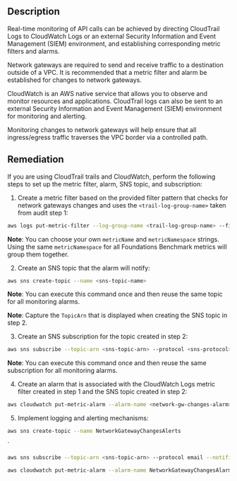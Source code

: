 ## Description

Real-time monitoring of API calls can be achieved by directing CloudTrail Logs to CloudWatch Logs or an external Security Information and Event Management (SIEM) environment, and establishing corresponding metric filters and alarms.

Network gateways are required to send and receive traffic to a destination outside of a VPC. It is recommended that a metric filter and alarm be established for changes to network gateways.

CloudWatch is an AWS native service that allows you to observe and monitor resources and applications. CloudTrail logs can also be sent to an external Security Information and Event Management (SIEM) environment for monitoring and alerting.

Monitoring changes to network gateways will help ensure that all ingress/egress traffic traverses the VPC border via a controlled path.

## Remediation

If you are using CloudTrail trails and CloudWatch, perform the following steps to set up the metric filter, alarm, SNS topic, and subscription:

1. Create a metric filter based on the provided filter pattern that checks for network gateways changes and uses the `<trail-log-group-name>` taken from audit step 1:

```bash
aws logs put-metric-filter --log-group-name <trail-log-group-name> --filter-name <network-gw-changes-metric> --metric-transformations metricName=<network-gw-changes-metric>,metricNamespace='CISBenchmark',metricValue=1 --filter-pattern '{ ($.eventName = CreateCustomerGateway) || ($.eventName = DeleteCustomerGateway) || ($.eventName = AttachInternetGateway) || ($.eventName = CreateInternetGateway) || ($.eventName = DeleteInternetGateway) || ($.eventName = DetachInternetGateway) }'
```

 **Note**: You can choose your own `metricName` and `metricNamespace` strings. Using the same `metricNamespace` for all Foundations Benchmark metrics will group them together.

2. Create an SNS topic that the alarm will notify:

```bash
aws sns create-topic --name <sns-topic-name>
```

 **Note**: You can execute this command once and then reuse the same topic for all monitoring alarms.

 **Note**: Capture the `TopicArn` that is displayed when creating the SNS topic in step 2.

3. Create an SNS subscription for the topic created in step 2:

```bash
aws sns subscribe --topic-arn <sns-topic-arn> --protocol <sns-protocol> --notification-endpoint <sns-subscription-endpoints>
```

 **Note**: You can execute this command once and then reuse the same subscription for all monitoring alarms.

4. Create an alarm that is associated with the CloudWatch Logs metric filter created in step 1 and the SNS topic created in step 2:

```bash
aws cloudwatch put-metric-alarm --alarm-name <network-gw-changes-alarm> --metric-name <network-gw-changes-metric> --statistic Sum --period 300 --threshold 1 --comparison-operator GreaterThanOrEqualToThreshold --evaluation-periods 1 --namespace 'CISBenchmark' --alarm-actions <sns-topic-arn>
```

5. Implement logging and alerting mechanisms:

```bash
aws sns create-topic --name NetworkGatewayChangesAlerts
```
`

```bash
aws sns subscribe --topic-arn <sns-topic-arn> --protocol email --notification-endpoint <email-address>
```

```bash
aws cloudwatch put-metric-alarm --alarm-name NetworkGatewayChangesAlarm --metric-name GatewayChanges --namespace AWS/EC2 --statistic Sum --period 300 --threshold 1 --comparison-operator GreaterThanOrEqualToThreshold --evaluation-periods 1 --alarm-actions <sns-topic-arn>
```
